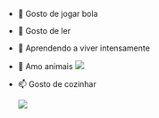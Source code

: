 - 👋 Gosto de jogar bola
- 👀  Gosto de ler
- 🌱 Aprendendo a viver intensamente
- 💞️ Amo animais
    ![](https://tenor.com/pt-BR/view/cat-cat-love-cat-heart-cat-heart-eyes-heart-eyes-gif-23823346)
- 📫 Gosto de cozinhar

  
  ![](https://tenor.com/pt-BR/view/cat-cat-love-cat-heart-cat-heart-eyes-heart-eyes-gif-23823346)
